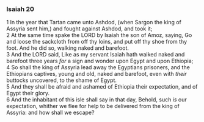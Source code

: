 ### Isaiah 20

1 In the year that Tartan came unto Ashdod, (when Sargon the king of Assyria sent him,) and fought against Ashdod, and took it;  
2 At the same time spake the LORD by Isaiah the son of Amoz, saying, Go and loose the sackcloth from off thy loins, and put off thy shoe from thy foot. And he did so, walking naked and barefoot.  
3 And the LORD said, Like as my servant Isaiah hath walked naked and barefoot three years *for* a sign and wonder upon Egypt and upon Ethiopia;  
4 So shall the king of Assyria lead away the Egyptians prisoners, and the Ethiopians captives, young and old, naked and barefoot, even with *their* buttocks uncovered, to the shame of Egypt.  
5 And they shall be afraid and ashamed of Ethiopia their expectation, and of Egypt their glory.  
6 And the inhabitant of this isle shall say in that day, Behold, such *is* our expectation, whither we flee for help to be delivered from the king of Assyria: and how shall we escape?  
